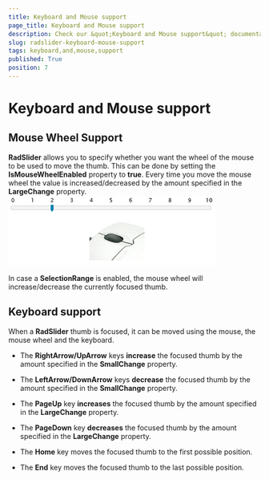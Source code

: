 ```yaml
---
title: Keyboard and Mouse support
page_title: Keyboard and Mouse support
description: Check our &quot;Keyboard and Mouse support&quot; documentation article for the RadSlider {{ site.framework_name }} control.
slug: radslider-keyboard-mouse-support
tags: keyboard,and,mouse,support
published: True
position: 7
---
```


# Keyboard and Mouse support



## Mouse Wheel Support

__RadSlider__ allows you to specify whether you want the wheel of the mouse to be used to move the thumb. This can be done by setting the __IsMouseWheelEnabled__ property to __true__. Every time you move the mouse wheel the value is increased/decreased by the amount specified in the __LargeChange__ property.
![WPF RadSlider Mouse Wheel Support](images/mouseWheel.png)

In case a __SelectionRange__ is enabled, the mouse wheel will increase/decrease the currently focused thumb.

## Keyboard support

When a __RadSlider__ thumb is focused, it can be moved using the mouse, the mouse wheel and the keyboard.

* The __RightArrow/UpArrow__ keys __increase__ the focused thumb by the amount specified in the __SmallChange__ property.

* The __LeftArrow/DownArrow__ keys __decrease__ the focused thumb by the amount specified in the __SmallChange__ property.

* The __PageUp__ key __increases__ the focused thumb by the amount specified in the __LargeChange__ property.

* The __PageDown__ key __decreases__ the focused thumb by the amount specified in the __LargeChange__ property.

* The __Home__ key moves the focused thumb to the first possible position.

* The __End__ key moves the focused thumb to the last possible position.
